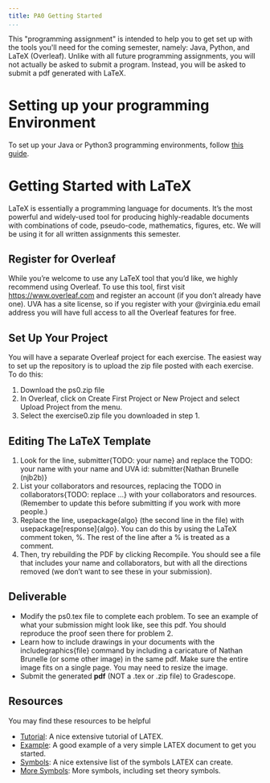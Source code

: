 ```yaml
---
title: PA0 Getting Started
...
```


This "programming assignment" is intended to help you to get set up with the tools you'll need for the coming semester, namely: Java, Python, and LaTeX (Overleaf). Unlike with all future programming assignments, you will not actually be asked to submit a program. Instead, you will be asked to submit a pdf generated with LaTeX.

# Setting up your programming Environment

To set up your Java or Python3 programming environments, follow [this guide](https://www.cs.virginia.edu/~njb2b/cs3100/s2023/installing.html).

# Getting Started with LaTeX
LaTeX is essentially a programming language for documents. It’s the most powerful and widely-used tool for producing highly-readable documents with combinations of code, pseudo-code, mathematics, figures, etc. We will be using it for all written assignments this semester.

## Register for Overleaf
While you’re welcome to use any LaTeX tool that you’d like, we highly recommend using Overleaf. To use this tool, first visit https://www.overleaf.com and register an account (if you don’t already have one). UVA has a site license, so if you register with your @virginia.edu email address you will have full access to all the Overleaf features for free.

## Set Up Your Project
You will have a separate Overleaf project for each exercise. The easiest way to set up the repository is to upload the zip file posted with each exercise. To do this:

1. Download the ps0.zip file 
2. In Overleaf, click on Create First Project or New Project and select Upload Project from the menu.
3. Select the exercise0.zip file you downloaded in step 1.

## Editing The LaTeX Template
1. Look for the line, submitter{TODO: your name} and replace the TODO: your name with your name and UVA id: submitter{Nathan Brunelle (njb2b)}
1. List your collaborators and resources, replacing the TODO in collaborators{TODO: replace …} with your collaborators and resources. (Remember to update this before submitting if you work with more people.)
1. Replace the line, usepackage{algo} (the second line in the file) with usepackage[response]{algo}. You can do this by using the LaTeX comment token, %. The rest of the line after a % is treated as a comment.
1. Then, try rebuilding the PDF by clicking Recompile. You should see a file that includes your name and collaborators, but with all the directions removed (we don’t want to see these in your submission).

## Deliverable
- Modify the ps0.tex file to complete each problem. To see an example of what your submission might look like, see this pdf. You should reproduce the proof seen there for problem 2.
- Learn how to include drawings in your documents with the includegraphics{file} command by including a caricature of Nathan Brunelle (or some other image) in the same pdf. Make sure the entire image fits on a single page. You may need to resize the image.
- Submit the generated **pdf** (NOT a .tex or .zip file) to Gradescope.

## Resources
You may find these resources to be helpful
- [Tutorial](http://www.maths.tcd.ie/~dwilkins/LaTeXPrimer/): A nice extensive tutorial of LATEX.
- [Example](http://www.cs.technion.ac.il/~yogi/Courses/CS-Scientific-Writing/examples/simple/simple.htm): A good example of a very simple LATEX document to get you started.
- [Symbols](http://omega.albany.edu:8008/Symbols.html): A nice extensive list of the symbols LATEX can create.
- [More Symbols](http://www.cs.put.poznan.pl/ksiek/latexmath.html#set-theory): More symbols, including set theory symbols.
